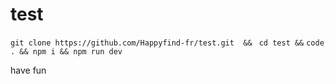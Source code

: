 # test



``` git clone https://github.com/Happyfind-fr/test.git  && ```
``` cd test &&```
``` code . && npm i && npm run dev ```

have fun
